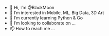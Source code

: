 - 👋 Hi, I’m @BlackMoon
- 👀 I’m interested in Mobile, ML, Big Data, 3D Art
- 🌱 I’m currently learning Python & Go
- 💞️ I’m looking to collaborate on ...
- 📫 How to reach me ...

<!---
BlackMoon/BlackMoon is a ✨ special ✨ repository because its `README.md` (this file) appears on your GitHub profile.
You can click the Preview link to take a look at your changes.
--->
